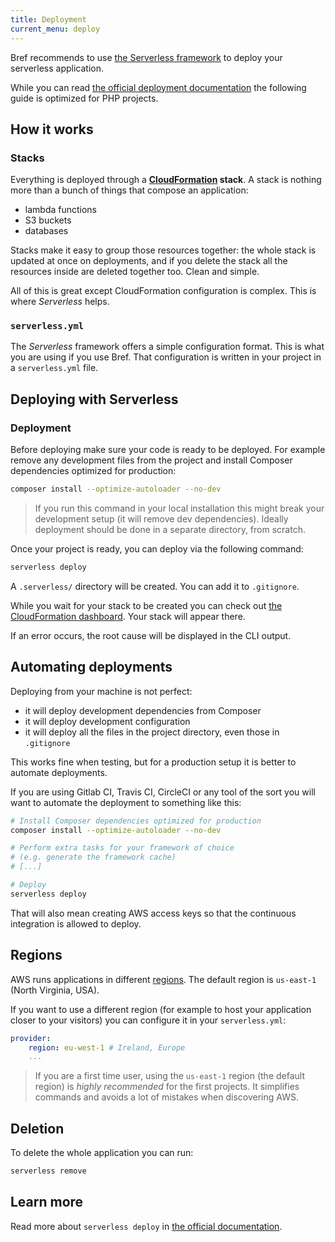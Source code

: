 ```yaml
---
title: Deployment
current_menu: deploy
---
```


Bref recommends to use [the Serverless framework](https://serverless.com/) to deploy your serverless application.

While you can read [the official deployment documentation](https://serverless.com/framework/docs/providers/aws/guide/deploying/) the following guide is optimized for PHP projects.

## How it works

### Stacks

Everything is deployed through a **[CloudFormation](https://aws.amazon.com/cloudformation/) stack**. A stack is nothing more than a bunch of things that compose an application:

- lambda functions
- S3 buckets
- databases

Stacks make it easy to group those resources together: the whole stack is updated at once on deployments, and if you delete the stack all the resources inside are deleted together too. Clean and simple.

All of this is great except CloudFormation configuration is complex. This is where *Serverless* helps.

### `serverless.yml`

The *Serverless* framework offers a simple configuration format. This is what you are using if you use Bref. That configuration is written in your project in a `serverless.yml` file.

## Deploying with Serverless

### Deployment

Before deploying make sure your code is ready to be deployed. For example remove any development files from the project and install Composer dependencies optimized for production:

```bash
composer install --optimize-autoloader --no-dev
```

> If you run this command in your local installation this might break your development setup (it will remove dev dependencies). Ideally deployment should be done in a separate directory, from scratch.

Once your project is ready, you can deploy via the following command:

```bash
serverless deploy
```

A `.serverless/` directory will be created. You can add it to `.gitignore`.

While you wait for your stack to be created you can check out [the CloudFormation dashboard](https://console.aws.amazon.com/cloudformation/home). Your stack will appear there.

If an error occurs, the root cause will be displayed in the CLI output.

## Automating deployments

Deploying from your machine is not perfect:

- it will deploy development dependencies from Composer
- it will deploy development configuration
- it will deploy all the files in the project directory, even those in `.gitignore`

This works fine when testing, but for a production setup it is better to automate deployments.

If you are using Gitlab CI, Travis CI, CircleCI or any tool of the sort you will want to automate the deployment to something like this:

```bash
# Install Composer dependencies optimized for production
composer install --optimize-autoloader --no-dev

# Perform extra tasks for your framework of choice
# (e.g. generate the framework cache)
# [...]

# Deploy
serverless deploy
```

That will also mean creating AWS access keys so that the continuous integration is allowed to deploy.

## Regions

AWS runs applications in different [regions](https://aws.amazon.com/about-aws/global-infrastructure/). The default region is `us-east-1` (North Virginia, USA).

If you want to use a different region (for example to host your application closer to your visitors) you can configure it in your `serverless.yml`:

```yaml
provider:
    region: eu-west-1 # Ireland, Europe
    ...
```

> If you are a first time user, using the `us-east-1` region (the default region) is *highly recommended* for the first projects. It simplifies commands and avoids a lot of mistakes when discovering AWS.

## Deletion

To delete the whole application you can run:

```bash
serverless remove
```

## Learn more

Read more about `serverless deploy` in [the official documentation](https://serverless.com/framework/docs/providers/aws/guide/deploying/).
